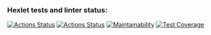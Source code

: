 ### Hexlet tests and linter status:
[![Actions Status](https://github.com/justpwned/python-project-lvl3/workflows/hexlet-check/badge.svg)](https://github.com/justpwned/python-project-lvl3/actions)
[![Actions Status](https://github.com/justpwned/python-project-lvl3/actions/workflows/ci.yml/badge.svg)](https://github.com/justpwned/python-project-lvl3/actions/workflows/ci.yml)
[![Maintainability](https://api.codeclimate.com/v1/badges/0432c15d9d2169c4f683/maintainability)](https://codeclimate.com/github/justpwned/python-project-lvl3/maintainability)
[![Test Coverage](https://api.codeclimate.com/v1/badges/0432c15d9d2169c4f683/test_coverage)](https://codeclimate.com/github/justpwned/python-project-lvl3/test_coverage)